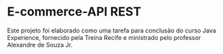 # E-commerce-API REST
Este projeto foi elaborado como uma tarefa para conclusão do curso Java Experience, fornecido pela Treina Recife e ministrado pelo professor Alexandre de Souza Jr.
